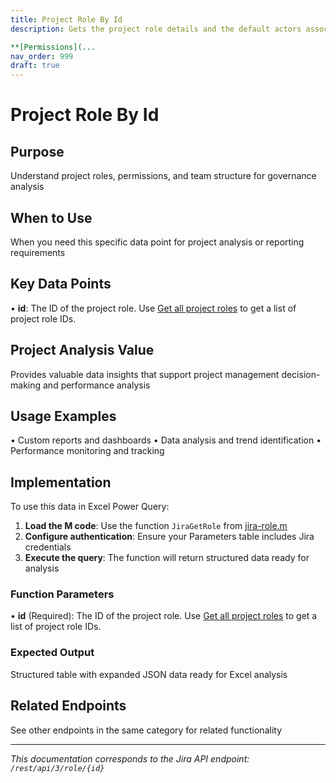 ```yaml
---
title: Project Role By Id
description: Gets the project role details and the default actors associated with the role. The list of default actors is sorted by display name.

**[Permissions](...
nav_order: 999
draft: true
---
```


# Project Role By Id

## Purpose
Understand project roles, permissions, and team structure for governance analysis

## When to Use
When you need this specific data point for project analysis or reporting requirements

## Key Data Points
• **id**: The ID of the project role. Use [Get all project roles](#api-rest-api-3-role-get) to get a list of project role IDs.

## Project Analysis Value
Provides valuable data insights that support project management decision-making and performance analysis

## Usage Examples
• Custom reports and dashboards
• Data analysis and trend identification
• Performance monitoring and tracking

## Implementation
To use this data in Excel Power Query:

1. **Load the M code**: Use the function `JiraGetRole` from [jira-role.m](../assets/jira-role.m)
2. **Configure authentication**: Ensure your Parameters table includes Jira credentials
3. **Execute the query**: The function will return structured data ready for analysis

### Function Parameters
• **id** (Required): The ID of the project role. Use [Get all project roles](#api-rest-api-3-role-get) to get a list of project role IDs.

### Expected Output
Structured table with expanded JSON data ready for Excel analysis

## Related Endpoints
See other endpoints in the same category for related functionality

---
*This documentation corresponds to the Jira API endpoint: `/rest/api/3/role/{id}`*
